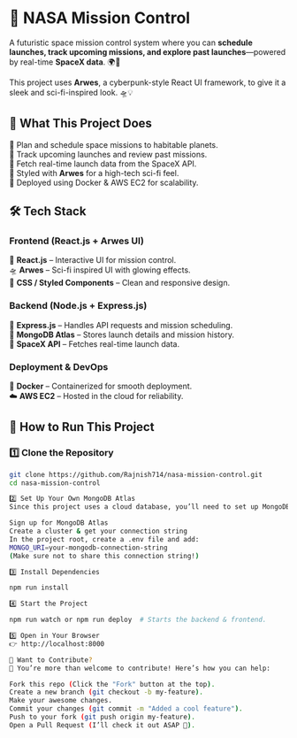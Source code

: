 # 🚀 NASA Mission Control  

A futuristic space mission control system where you can **schedule launches, track upcoming missions, and explore past launches**—powered by real-time **SpaceX data**. 🌍🚀  

This project uses **Arwes**, a cyberpunk-style React UI framework, to give it a sleek and sci-fi-inspired look. 🛸💡  

## 🌟 What This Project Does  
🔹 Plan and schedule space missions to habitable planets.  
🔹 Track upcoming launches and review past missions.  
🔹 Fetch real-time launch data from the SpaceX API.  
🔹 Styled with **Arwes** for a high-tech sci-fi feel.  
🔹 Deployed using Docker & AWS EC2 for scalability.  

## 🛠 Tech Stack  

### **Frontend (React.js + Arwes UI)**  
🎨 **React.js** – Interactive UI for mission control.  
🛸 **Arwes** – Sci-fi inspired UI with glowing effects.  
💅 **CSS / Styled Components** – Clean and responsive design.  

### **Backend (Node.js + Express.js)**  
🔗 **Express.js** – Handles API requests and mission scheduling.  
🚀 **MongoDB Atlas** – Stores launch details and mission history.  
📡 **SpaceX API** – Fetches real-time launch data.  

### **Deployment & DevOps**  
🐳 **Docker** – Containerized for smooth deployment.  
☁️ **AWS EC2** – Hosted in the cloud for reliability.  

## 🚀 How to Run This Project  

### **1️⃣ Clone the Repository**  
```sh
git clone https://github.com/Rajnish714/nasa-mission-control.git
cd nasa-mission-control

2️⃣ Set Up Your Own MongoDB Atlas
Since this project uses a cloud database, you’ll need to set up MongoDB Atlas:

Sign up for MongoDB Atlas
Create a cluster & get your connection string
In the project root, create a .env file and add:
MONGO_URI=your-mongodb-connection-string
(Make sure not to share this connection string!)

3️⃣ Install Dependencies

npm run install

4️⃣ Start the Project

npm run watch or npm run deploy  # Starts the backend & frontend.

5️⃣ Open in Your Browser
👉 http://localhost:8000

🤝 Want to Contribute?
🚀 You’re more than welcome to contribute! Here’s how you can help:

Fork this repo (Click the "Fork" button at the top).
Create a new branch (git checkout -b my-feature).
Make your awesome changes.
Commit your changes (git commit -m "Added a cool feature").
Push to your fork (git push origin my-feature).
Open a Pull Request (I’ll check it out ASAP 🚀).



